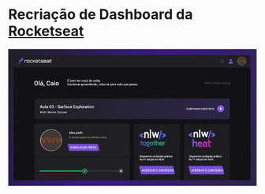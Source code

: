# Recriação de Dashboard da [Rocketseat](https://app.rocketseat.com.br/)
![Cadastro](./assets/img/figmaUi.png)